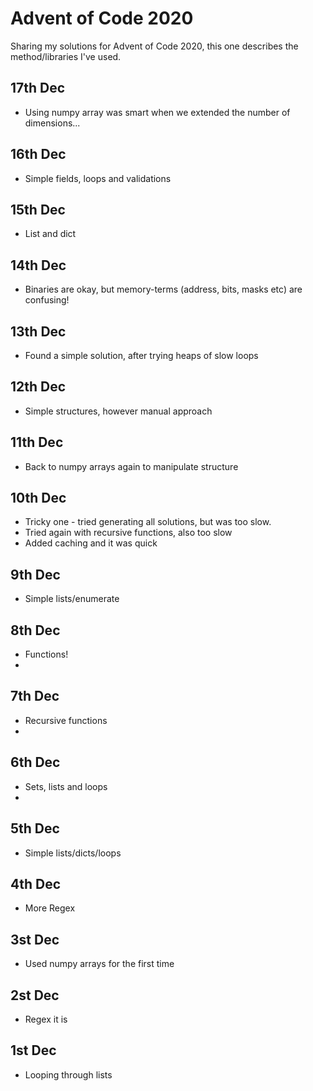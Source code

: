 # Advent of Code 2020
Sharing my solutions for Advent of Code 2020, this one describes the method/libraries I've used.

## 17th Dec
- Using numpy array was smart when we extended the number of dimensions...

## 16th Dec
- Simple fields, loops and validations

## 15th Dec
- List and dict
  
## 14th Dec
- Binaries are okay, but memory-terms (address, bits, masks etc) are confusing!

## 13th Dec
- Found a simple solution, after trying heaps of slow loops

## 12th Dec
- Simple structures, however manual approach

## 11th Dec
- Back to numpy arrays again to manipulate structure

## 10th Dec
- Tricky one - tried generating all solutions, but was too slow.
- Tried again with recursive functions, also too slow
- Added caching and it was quick

## 9th Dec
- Simple lists/enumerate

## 8th Dec
- Functions!
- 
## 7th Dec
- Recursive functions
- 
## 6th Dec
- Sets, lists and loops
- 
## 5th Dec
- Simple lists/dicts/loops

## 4th Dec
- More Regex

## 3st Dec
- Used numpy arrays for the first time

## 2st Dec
- Regex it is

## 1st Dec
- Looping through lists
